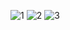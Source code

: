 
![1](https://user-images.githubusercontent.com/86878581/160318095-95d374da-d430-4f6c-b78b-bb9992253523.png)
![2](https://user-images.githubusercontent.com/86878581/160318281-f76252f2-312b-467a-9b03-7b7eedf96956.png)
![3](https://user-images.githubusercontent.com/86878581/160318361-194af1e4-68d7-4293-9c2f-28df18235271.png)

